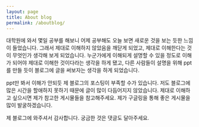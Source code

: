 ```yaml
---
layout: page
title: About blog
permalink: /aboutblog/
---
```


대학원에 와서 몇일 공부를 해보니 어제 공부해도 오늘 보면 새로운 것을 보는 듯한 느낌이 들었습니다. 그래서 제대로 이해하지 않았음을 깨닫게 되었고, 제대로 이해한다는 것이 무엇인가 생각해 보게 되었습니다. 누군가에게 이해되게 설명할 수 있을 정도로 이해가 되어야 제대로 이해한 것이다라는 생각을 하게 됐고, 다른 사람들이 설명을 위해 ppt를 만들 듯이 블로그에 글을 써보자는 생각을 하게 되었습니다.

ppt만 봐서 이해가 안되듯 제 블로그의 포스팅이 부족할 수가 있습니다. 저도 블로그에 많은 시간을 할애하지 못하기 때문에 글이 많이 다듬어지지 않았습니다. 제대로 이해하고 싶으시면 제가 참고한 게시물들을 참고해주세요. 제가 구글링을 통해 좋은 게시물을 많이 발굴하겠습니다.

제 블로그에 와주셔서 감사합니다. 궁금한 것은 댓글도 달아주세요.

